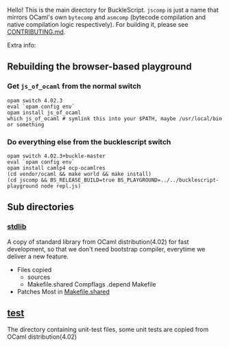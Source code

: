 Hello! This is the main directory for BuckleScript. `jscomp` is just a name that mirrors OCaml's own `bytecomp` and `asmcomp` (bytecode compilation and native compilation logic respectively). For building it, please see [CONTRIBUTING.md](../CONTRIBUTING.md).


Extra info:

## Rebuilding the browser-based playground

### Get `js_of_ocaml` from the normal switch

```
opam switch 4.02.3
eval `opam config env`
opam install js_of_ocaml
which js_of_ocaml # symlink this into your $PATH, maybe /usr/local/bin or something
```

### Do everything else from the bucklescript switch

```
opam switch 4.02.3+buckle-master
eval `opam config env`
opam install camlp4 ocp-ocamlres
(cd vendor/ocaml && make world && make install)
(cd jscomp && BS_RELEASE_BUILD=true BS_PLAYGROUND=../../bucklescript-playground node repl.js)
```

## Sub directories

### [stdlib](./stdlib)

A copy of standard library from OCaml distribution(4.02) for fast development,
so that we don't need bootstrap compiler, everytime we deliver a new feature.

- Files copied
  - sources
  - Makefile.shared Compflags .depend Makefile
- Patches
  Most in [Makefile.shared](./stdlib/Makefile.shared)


## [test](./test)

The directory containing unit-test files, some unit tests are copied from OCaml distribution(4.02)
